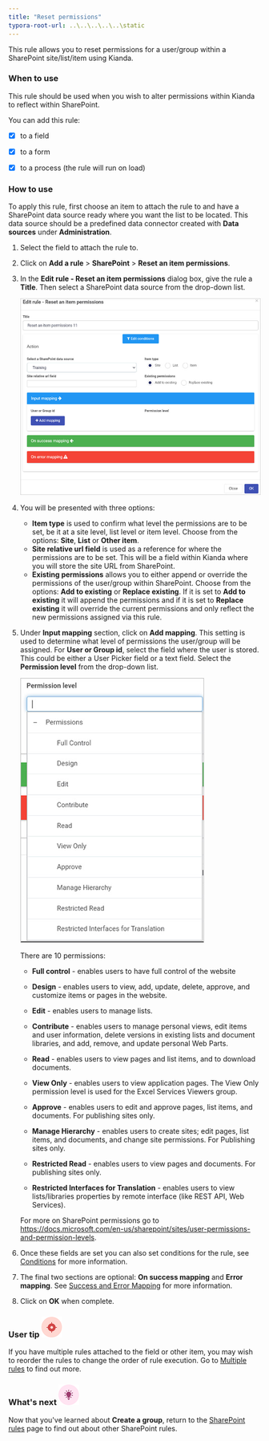 ```yaml
---
title: "Reset permissions"
typora-root-url: ..\..\..\..\..\static
---
```


This rule allows you to reset permissions for a user/group within a SharePoint site/list/item using Kianda.

### When to use

This rule should be used when you wish to alter permissions within Kianda to reflect within SharePoint. 

You can add this rule:

- [x] to a field

- [x] to a form 

- [x] to a process (the rule will run on load)

 

### How to use

To apply this rule, first choose an item to attach the rule to and have a SharePoint data source ready where you want the list to be located. This data source should be a predefined data connector created with **Data sources** under **Administration**. 

1. Select the field to attach the rule to.

2. Click on **Add a rule** > **SharePoint** > **Reset an item permissions**.

3. In the **Edit rule - Reset an item permissions** dialog box, give the rule a **Title**. Then select a SharePoint data source from the drop-down list.

    ![Reset an item permissions dialog box](/images/reset-permis-rule.jpg)

4. You will be presented with three options:
   - **Item type** is used to confirm what level the permissions are to be set, be it at a site level, list level or item level. Choose from the options: **Site**, **List** or **Other item**. 
   - **Site relative url field** is used as a reference for where the permissions are to be set. This will be a field within Kianda where you will store the site URL from SharePoint. 
   - **Existing permissions** allows you to either append or override the permissions of the user/group within SharePoint. Choose from the options: **Add to existing** or **Replace existing**. If it is set to **Add to existing** it will append the permissions and if it is set to **Replace existing** it will override the current permissions and only reflect the new permissions assigned via this rule. 

5. Under **Input mapping** section, click on **Add mapping**. This setting is used to determine what level of permissions the user/group will be assigned.
   For **User or Group id**, select the field where the user is stored.  This could be either a  User Picker field or a text field.
   Select the **Permission level** from the drop-down list.  

    ![Permissions in SharePoint dialog box](/images/permissions-rule.jpg)

   There are 10 permissions:

   - **Full control** - enables users to have full control of the website

   - **Design** - enables users to view, add, update, delete, approve, and customize items or pages in the website.

   - **Edit** -  enables users to manage lists.

   - **Contribute** - enables users to manage personal views, edit items and user information, delete versions in existing lists and document libraries, and add, remove, and update personal Web Parts.

   - **Read** -  enables users to view pages and list items, and to download documents.

   - **View Only** - enables users to view application pages. The View Only permission level is used for the Excel Services Viewers group.

   - **Approve** - enables users to edit and approve pages, list items, and documents. For publishing sites only.

   - **Manage Hierarchy** - enables users to create sites; edit pages, list items, and documents, and change site permissions. For Publishing sites only.

   - **Restricted Read** - enables users to view pages and documents. For publishing sites only.

   - **Restricted Interfaces for Translation**  - enables users to view lists/libraries properties by remote interface (like REST API, Web Services).

   For more on SharePoint permissions go to https://docs.microsoft.com/en-us/sharepoint/sites/user-permissions-and-permission-levels.

6. Once these fields are set you can also set conditions for the rule, see [Conditions](/docs/platform/rules/general/add-conditions/) for more information. 

7. The final two sections are optional: **On success mapping** and **Error mapping**. See [Success and Error Mapping](/docs/platform/rules/general/success-error-mapping/) for more information. 

8. Click on **OK** when complete.



### User tip ![Target icon](/images/05.png) ###

If you have multiple rules attached to the field or other item, you may wish to reorder the rules to change the order of rule execution. Go to [Multiple rules](/docs/platform/rules/general/multiple-rules/)  to find out more. 



### What's next  ![Idea icon](/images/18.png) ###

Now that you've learned about **Create a group**, return to the [SharePoint rules](/docs/platform/rules/SharePoint/) page to find out about other SharePoint rules. 
